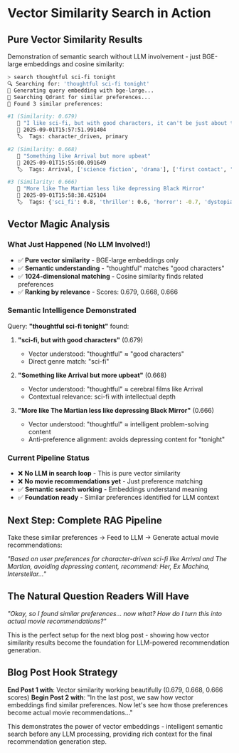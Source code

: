 # Vector Similarity Search in Action

## Pure Vector Similarity Results

Demonstration of semantic search without LLM involvement - just BGE-large embeddings and cosine similarity:

```bash
> search thoughtful sci-fi tonight
🔍 Searching for: 'thoughtful sci-fi tonight'
🔢 Generating query embedding with bge-large...
🎯 Searching Qdrant for similar preferences...
🎉 Found 3 similar preferences:

#1 (Similarity: 0.679)
   💬 "I like sci-fi, but with good characters, it can't be just about the nerdy sets"
   📅 2025-09-01T15:57:51.991404
   🏷️  Tags: character_driven, primary

#2 (Similarity: 0.668)
   💬 "Something like Arrival but more upbeat"
   📅 2025-09-01T15:55:00.091649
   🏷️  Tags: Arrival, ['science fiction', 'drama'], ['first contact', 'communication', 'aliens'], upbeat, lighter, high, moderate, movie

#3 (Similarity: 0.666)
   💬 "More like The Martian less like depressing Black Mirror"
   📅 2025-09-01T15:58:38.425104
   🏷️  Tags: {'sci_fi': 0.8, 'thriller': 0.6, 'horror': -0.7, 'dystopian': -0.8}, {'optimistic': 0.9, 'tense': 0.6, 'depressing': -0.9, 'dark': -0.7}, {'science': 0.8, 'survival': 0.8, 'problem_solving': 0.9, 'technology_dangers': -0.7}, {'methodical': 0.7}, {'high': 0.8, 'intellectual': 0.8}, {'positive': ['The Martian'], 'negative': ['Black Mirror']}
```

## Vector Magic Analysis

### What Just Happened (No LLM Involved!)
- ✅ **Pure vector similarity** - BGE-large embeddings only
- ✅ **Semantic understanding** - "thoughtful" matches "good characters"
- ✅ **1024-dimensional matching** - Cosine similarity finds related preferences
- ✅ **Ranking by relevance** - Scores: 0.679, 0.668, 0.666

### Semantic Intelligence Demonstrated
Query: **"thoughtful sci-fi tonight"** found:

1. **"sci-fi, but with good characters"** (0.679)
   - Vector understood: "thoughtful" ≈ "good characters"
   - Direct genre match: "sci-fi" 
   
2. **"Something like Arrival but more upbeat"** (0.668)  
   - Vector understood: "thoughtful" ≈ cerebral films like Arrival
   - Contextual relevance: sci-fi with intellectual depth

3. **"More like The Martian less like depressing Black Mirror"** (0.666)
   - Vector understood: "thoughtful" ≈ intelligent problem-solving content
   - Anti-preference alignment: avoids depressing content for "tonight"

### Current Pipeline Status
- ❌ **No LLM in search loop** - This is pure vector similarity
- ❌ **No movie recommendations yet** - Just preference matching  
- ✅ **Semantic search working** - Embeddings understand meaning
- ✅ **Foundation ready** - Similar preferences identified for LLM context

## Next Step: Complete RAG Pipeline
Take these similar preferences → Feed to LLM → Generate actual movie recommendations:

*"Based on user preferences for character-driven sci-fi like Arrival and The Martian, avoiding depressing content, recommend: Her, Ex Machina, Interstellar..."*

## The Natural Question Readers Will Have

*"Okay, so I found similar preferences... now what? How do I turn this into actual movie recommendations?"*

This is the perfect setup for the next blog post - showing how vector similarity results become the foundation for LLM-powered recommendation generation.

## Blog Post Hook Strategy
**End Post 1 with**: Vector similarity working beautifully (0.679, 0.668, 0.666 scores)
**Begin Post 2 with**: "In the last post, we saw how vector embeddings find similar preferences. Now let's see how those preferences become actual movie recommendations..."

This demonstrates the power of vector embeddings - intelligent semantic search before any LLM processing, providing rich context for the final recommendation generation step.